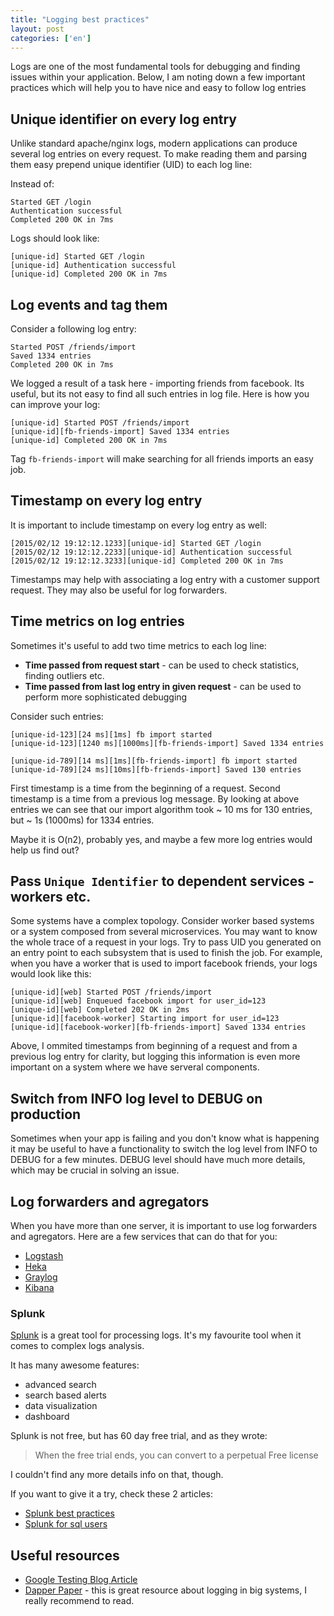 ```yaml
---
title: "Logging best practices"
layout: post
categories: ['en']
---
```


Logs are one of the most fundamental tools for debugging and finding issues
within your application. Below, I am noting down a few important practices which
will help you to have nice and easy to follow log entries

## Unique identifier on every log entry

Unlike standard apache/nginx logs, modern applications can produce several log
entries on every request. To make reading them and parsing them easy prepend
unique identifier (UID) to each log line:

Instead of:

```
Started GET /login
Authentication successful
Completed 200 OK in 7ms
```

Logs should look like:

```
[unique-id] Started GET /login
[unique-id] Authentication successful
[unique-id] Completed 200 OK in 7ms
```


## Log events and tag them

Consider a following log entry:

```
Started POST /friends/import
Saved 1334 entries
Completed 200 OK in 7ms
```

We logged a result of a task here - importing friends from facebook. Its useful,
but its not easy to find all such entries in log file. Here is how you can
improve your log:

```
[unique-id] Started POST /friends/import
[unique-id][fb-friends-import] Saved 1334 entries
[unique-id] Completed 200 OK in 7ms
```

Tag `fb-friends-import` will make searching for all friends imports an easy job.

## Timestamp on every log entry

It is important to include timestamp on every log entry as well:

```
[2015/02/12 19:12:12.1233][unique-id] Started GET /login
[2015/02/12 19:12:12.2233][unique-id] Authentication successful
[2015/02/12 19:12:12.3233][unique-id] Completed 200 OK in 7ms
```

Timestamps may help with associating a log entry with a customer support
request. They may also be useful for log forwarders.

## Time metrics on log entries

Sometimes it's useful to add two time metrics to each log line:

  * **Time passed from request start** - can be used to check statistics, finding outliers etc.
  * **Time passed from last log entry in given request** - can be used to perform more sophisticated debugging

Consider such entries:

```
[unique-id-123][24 ms][1ms] fb import started
[unique-id-123][1240 ms][1000ms][fb-friends-import] Saved 1334 entries

[unique-id-789][14 ms][1ms][fb-friends-import] fb import started
[unique-id-789][24 ms][10ms][fb-friends-import] Saved 130 entries
```

First timestamp is a time from the beginning of a request. Second timestamp is
a time from a previous log message. By looking at above entries we can see that
our import algorithm took ~ 10 ms for 130 entries, but ~ 1s (1000ms) for 1334 entries.

Maybe it is O(n2), probably yes, and maybe a few more log entries would help us find out?

## Pass `Unique Identifier` to dependent services - workers etc.

Some systems have a complex topology. Consider worker based systems or a system
composed from several microservices. You may want to know the whole trace of
a request in your logs. Try to pass UID you generated on an entry point to each
subsystem that is used to finish the job. For example, when you have a worker that
is used to import facebook friends, your logs would look like this:

```
[unique-id][web] Started POST /friends/import
[unique-id][web] Enqueued facebook import for user_id=123
[unique-id][web] Completed 202 OK in 2ms
[unique-id][facebook-worker] Starting import for user_id=123
[unique-id][facebook-worker][fb-friends-import] Saved 1334 entries
```

Above, I ommited timestamps from beginning of a request and from a previous log entry for clarity,
but logging this information is even more important on a system where we have serveral components.

## Switch from INFO log level to DEBUG on production

Sometimes when your app is failing and you don't know what is happening
it may be useful to have a functionality to switch the log level from INFO to DEBUG
for a few minutes. DEBUG level should have much more details, which may be crucial
in solving an issue.

## Log forwarders and agregators

When you have more than one server, it is important to use log forwarders and
agregators. Here are a few services that can do that for you:

* [Logstash](https://www.elastic.co/products/logstash)
* [Heka](https://github.com/mozilla-services/heka)
* [Graylog](https://www.graylog.org/)
* [Kibana](https://www.elastic.co/products/kibana)

### Splunk

[Splunk](http://www.splunk.com/) is a great tool for processing logs.
It's my favourite tool when it comes to complex logs analysis.

It has many awesome features:

* advanced search
* search based alerts
* data visualization
* dashboard

Splunk is not free, but has 60 day free trial, and as they wrote:

> When the free trial ends, you can convert to a perpetual Free license

I couldn't find any more details info on that, though.

If you want to give it a try, check these 2 articles:

* [Splunk best practices](http://dev.splunk.com/view/logging-best-practices/SP-CAAADP6)
* [Splunk for sql users](http://docs.splunk.com/Documentation/Splunk/5.0/SearchReference/SQLtoSplunk)

## Useful resources

* [Google Testing Blog Article](http://googletesting.blogspot.ch/2013/06/optimal-logging.html)
* [Dapper Paper](http://research.google.com/pubs/pub36356.html) - this is great resource about logging in big systems, I really recommend to read.
